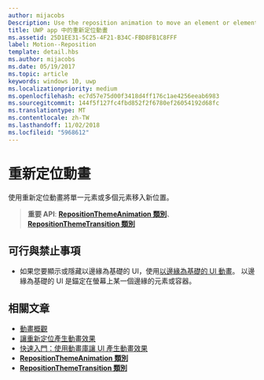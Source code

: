 ```yaml
---
author: mijacobs
Description: Use the reposition animation to move an element or elements into a new position.
title: UWP app 中的重新定位動畫
ms.assetid: 25D1EE31-5C25-4F21-B34C-FBD8FB1C8FFF
label: Motion--Reposition
template: detail.hbs
ms.author: mijacobs
ms.date: 05/19/2017
ms.topic: article
keywords: windows 10, uwp
ms.localizationpriority: medium
ms.openlocfilehash: ec7d57e75d00f3418d4ff176c1ae4256eeab6983
ms.sourcegitcommit: 144f5f127fc4fbd852f2f6780ef26054192d68fc
ms.translationtype: MT
ms.contentlocale: zh-TW
ms.lasthandoff: 11/02/2018
ms.locfileid: "5968612"
---
```

# <a name="reposition-animations"></a>重新定位動畫



使用重新定位動畫將單一元素或多個元素移入新位置。

> **重要 API**: [**RepositionThemeAnimation 類別**](https://msdn.microsoft.com/library/windows/apps/br210421)、[**RepositionThemeTransition 類別**](https://msdn.microsoft.com/library/windows/apps/br210429)

## <a name="dos-and-donts"></a>可行與禁止事項


-   如果您要顯示或隱藏以邊緣為基礎的 UI，使用[以邊緣為基礎的 UI 動畫](motion-edgebased.md)。 以邊緣為基礎的 UI 是錨定在螢幕上某一個邊緣的元素或容器。


## <a name="related-articles"></a>相關文章

* [動畫概觀](https://msdn.microsoft.com/library/windows/apps/mt187350)
* [讓重新定位產生動畫效果](https://msdn.microsoft.com/library/windows/apps/xaml/jj649434)
* [快速入門：使用動畫庫讓 UI 產生動畫效果](https://msdn.microsoft.com/library/windows/apps/xaml/hh452703)
* [**RepositionThemeAnimation 類別**](https://msdn.microsoft.com/library/windows/apps/br210421)
* [**RepositionThemeTransition 類別**](https://msdn.microsoft.com/library/windows/apps/br210429)


 




